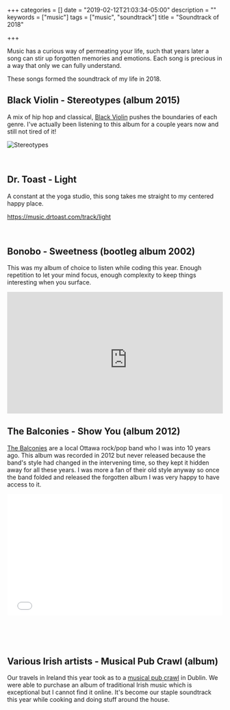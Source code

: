 +++
categories = []
date = "2019-02-12T21:03:34-05:00"
description = ""
keywords = ["music"]
tags = ["music", "soundtrack"]
title = "Soundtrack of 2018"

+++

Music has a curious way of permeating your life, such that years later a song can stir up forgotten memories and emotions. Each song is precious in a way that only we can fully understand. 

These songs formed the soundtrack of my life in 2018.

## Black Violin - Stereotypes (album 2015)

A mix of hip hop and classical, [Black Violin](http://blackviolin.net/videos/) pushes the boundaries of each genre. I've actually been listening to this album for a couple years now and still not tired of it!

![Stereotypes](/images/blackViolin.png)

&nbsp;  

## Dr. Toast - Light

A constant at the yoga studio, this song takes me straight to my centered happy place.

https://music.drtoast.com/track/light

&nbsp;  

## Bonobo - Sweetness (bootleg album 2002)

This was my album of choice to listen while coding this year. Enough repetition to let your mind focus, enough complexity to keep things interesting when you surface.


<div style="position: relative; padding-bottom: 56.25%; height: 0; overflow: hidden;">
    <iframe width="560" height="315" src="https://www.youtube.com/embed/wdpDtAjZuWQ" frameborder="0" allow="accelerometer; autoplay; encrypted-media; gyroscope; picture-in-picture" allowfullscreen></iframe>
</div>


## The Balconies - Show You (album 2012)

[The Balconies](https://en.wikipedia.org/wiki/The_Balconies) are a local Ottawa rock/pop band who I was into 10 years ago. This album was recorded in 2012 but never released because the band's style had changed in the intervening time, so they kept it hidden away for all these years. I was more a fan of their old style anyway so once the band folded and released the forgotten album I was very happy to have access to it.


<div style="position: relative; padding-bottom: 56.25%; height: 0; overflow: hidden;">
  <iframe src="//player.vimeo.com/video/8721557" style="position: absolute; top: 0; left: 0; width: 100%; height: 100%; border:0;" webkitallowfullscreen mozallowfullscreen allowfullscreen></iframe>
</div>  

&nbsp;  
&nbsp;  
&nbsp;             

## Various Irish artists - Musical Pub Crawl (album)

Our travels in Ireland this year took as to a [musical pub crawl](https://www.musicalpubcrawl.com) in Dublin. We were able to purchase an album of traditional Irish music which is exceptional but I cannot find it online. It's become our staple soundtrack this year while cooking and doing stuff around the house.